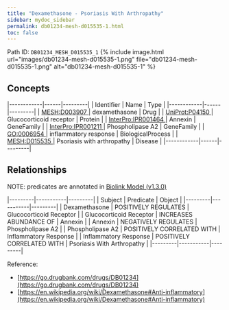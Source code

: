 ```yaml
---
title: "Dexamethasone - Psoriasis With Arthropathy"
sidebar: mydoc_sidebar
permalink: db01234-mesh-d015535-1.html
toc: false 
---
```



Path ID: `DB01234_MESH_D015535_1`
{% include image.html url="images/db01234-mesh-d015535-1.png" file="db01234-mesh-d015535-1.png" alt="db01234-mesh-d015535-1" %}

## Concepts

|------------|------|---------|
| Identifier | Name | Type    |
|------------|------|---------|
| <a href="https://identifiers.org/MESH:D003907">MESH:D003907 </a> | dexamethasone | Drug |
| <a href="https://identifiers.org/UniProt:P04150">UniProt:P04150 </a> | Glucocorticoid receptor | Protein |
| <a href="https://identifiers.org/InterPro:IPR001464">InterPro:IPR001464 </a> | Annexin | GeneFamily |
| <a href="https://identifiers.org/InterPro:IPR001211">InterPro:IPR001211 </a> | Phospholipase A2 | GeneFamily |
| <a href="https://identifiers.org/GO:0006954">GO:0006954 </a> | inflammatory response | BiologicalProcess |
| <a href="https://identifiers.org/MESH:D015535">MESH:D015535 </a> | Psoriasis with arthropathy | Disease |
|------------|------|---------|

## Relationships


NOTE: predicates are annotated in <a href="https://github.com/biolink/biolink-model/releases/tag/v1.3.0">Biolink Model (v1.3.0)</a>

|---------|-----------|---------|
| Subject | Predicate | Object  |
|---------|-----------|---------|
| Dexamethasone | POSITIVELY REGULATES | Glucocorticoid Receptor |
| Glucocorticoid Receptor | INCREASES ABUNDANCE OF | Annexin |
| Annexin | NEGATIVELY REGULATES | Phospholipase A2 |
| Phospholipase A2 | POSITIVELY CORRELATED WITH | Inflammatory Response |
| Inflammatory Response | POSITIVELY CORRELATED WITH | Psoriasis With Arthropathy |
|---------|-----------|---------|

Reference: 
  - [https://go.drugbank.com/drugs/DB01234](https://go.drugbank.com/drugs/DB01234)
  - [https://en.wikipedia.org/wiki/Dexamethasone#Anti-inflammatory](https://en.wikipedia.org/wiki/Dexamethasone#Anti-inflammatory)
